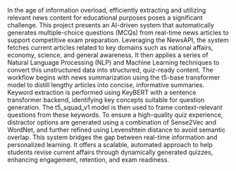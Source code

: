 In the age of information overload, efficiently extracting and utilizing relevant news content for educational purposes poses a significant challenge. This project presents an AI-driven system that automatically generates multiple-choice questions (MCQs) from real-time news articles to support competitive exam preparation. Leveraging the NewsAPI, the system fetches current articles related to key domains such as national affairs, economy, science, and general awareness. It then applies a series of Natural Language Processing (NLP) and Machine Learning techniques to convert this unstructured data into structured, quiz-ready content.
The workflow begins with news summarization using the t5-base transformer model to distill lengthy articles into concise, informative summaries. Keyword extraction is performed using KeyBERT with a sentence transformer backend, identifying key concepts suitable for question generation. The t5_squad_v1 model is then used to frame context-relevant questions from these keywords. To ensure a high-quality quiz experience, distractor options are generated using a combination of Sense2Vec and WordNet, and further refined using Levenshtein distance to avoid semantic overlap.
This system bridges the gap between real-time information and personalized learning. It offers a scalable, automated approach to help students revise current affairs through dynamically generated quizzes, enhancing engagement, retention, and exam readiness.
